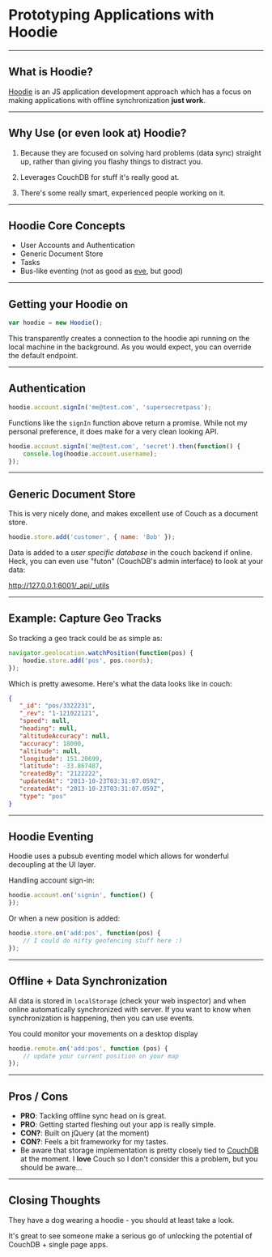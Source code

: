 # Prototyping Applications with Hoodie

---

## What is Hoodie?

[Hoodie](http://hood.ie) is an JS application development approach which has a focus on making applications with offline synchronization **just work**.

---

## Why Use (or even look at) Hoodie?

1. Because they are focused on solving hard problems (data sync) straight up, rather than giving you flashy things to distract you.

2. Leverages CouchDB for stuff it's really good at.

3. There's some really smart, experienced people working on it.

---

## Hoodie Core Concepts

- User Accounts and Authentication
- Generic Document Store
- Tasks
- Bus-like eventing (not as good as [eve](https://github.com/adobe-webplatform/eve), but good)

---

## Getting your Hoodie on

```js
var hoodie = new Hoodie();
```

This transparently creates a connection to the hoodie api running on the local machine in the background.  As you would expect, you can override the default endpoint.

---

## Authentication

```js
hoodie.account.signIn('me@test.com', 'supersecretpass');
```

Functions like the `signIn` function above return a promise.  While not my personal preference, it does make for a very clean looking API.

```js
hoodie.account.signIn('me@test.com', 'secret').then(function() {
	console.log(hoodie.account.username);
});
```

---

## Generic Document Store

This is very nicely done, and makes excellent use of Couch as a document store.

```js
hoodie.store.add('customer', { name: 'Bob' });
```

Data is added to a _user specific database_ in the couch backend if online.  Heck, you can even use "futon" (CouchDB's admin interface) to look at your data:

http://127.0.0.1:6001/_api/_utils

---

## Example: Capture Geo Tracks

So tracking a geo track could be as simple as:

```js
navigator.geolocation.watchPosition(function(pos) {
	hoodie.store.add('pos', pos.coords);
});
```

Which is pretty awesome.  Here's what the data looks like in couch:

```json
{
   "_id": "pos/3322231",
   "_rev": "1-121022121",
   "speed": null,
   "heading": null,
   "altitudeAccuracy": null,
   "accuracy": 18000,
   "altitude": null,
   "longitude": 151.20699,
   "latitude": -33.867487,
   "createdBy": "2122222",
   "updatedAt": "2013-10-23T03:31:07.059Z",
   "createdAt": "2013-10-23T03:31:07.059Z",
   "type": "pos"
}
```

---

## Hoodie Eventing

Hoodie uses a pubsub eventing model which allows for wonderful decoupling at the UI layer.

Handling account sign-in:

```js
hoodie.account.on('signin', function() {
});
```

Or when a new position is added:

```js
hoodie.store.on('add:pos', function(pos) {
	// I could do nifty geofencing stuff here :)
});
```

---

## Offline + Data Synchronization

All data is stored in `localStorage` (check your web inspector) and when online automatically synchronized with server.  If you want to know when synchronization is happening, then you can use events.

You could monitor your movements on a desktop display

```js
hoodie.remote.on('add:pos', function (pos) {
	// update your current position on your map
});
```
---

## Pros / Cons

- **PRO**: Tackling offline sync head on is great.
- **PRO**: Getting started fleshing out your app is really simple.
- **CON?**: Built on jQuery (at the moment)
- **CON?**: Feels a bit frameworky for my tastes.
- Be aware that storage implementation is pretty closely tied to [CouchDB](http://couchdb.apache.org) at the moment.  I **love** Couch so I don't consider this a problem, but you should be aware...

---

## Closing Thoughts

They have a dog wearing a hoodie - you should at least take a look.

It's great to see someone make a serious go of unlocking the potential of CouchDB + single page apps.
